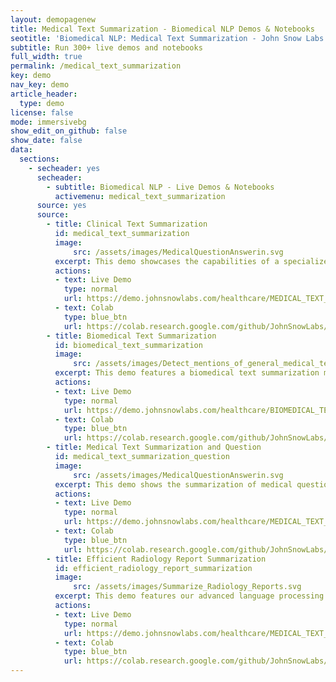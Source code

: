 ```yaml
---
layout: demopagenew
title: Medical Text Summarization - Biomedical NLP Demos & Notebooks
seotitle: 'Biomedical NLP: Medical Text Summarization - John Snow Labs'
subtitle: Run 300+ live demos and notebooks
full_width: true
permalink: /medical_text_summarization
key: demo
nav_key: demo
article_header:
  type: demo
license: false
mode: immersivebg
show_edit_on_github: false
show_date: false
data:
  sections:  
    - secheader: yes
      secheader:
        - subtitle: Biomedical NLP - Live Demos & Notebooks
          activemenu: medical_text_summarization
      source: yes
      source:
        - title: Clinical Text Summarization
          id: medical_text_summarization
          image: 
              src: /assets/images/MedicalQuestionAnswerin.svg
          excerpt: This demo showcases the capabilities of a specialized summarization model that has been trained specifically for medical text.
          actions:
          - text: Live Demo
            type: normal
            url: https://demo.johnsnowlabs.com/healthcare/MEDICAL_TEXT_SUMMARIZATION/
          - text: Colab
            type: blue_btn
            url: https://colab.research.google.com/github/JohnSnowLabs/spark-nlp-workshop/blob/master/tutorials/Certification_Trainings/Healthcare/32.Medical_Text_Summarization.ipynb
        - title: Biomedical Text Summarization
          id: biomedical_text_summarization
          image: 
              src: /assets/images/Detect_mentions_of_general_medical_terms.svg
          excerpt: This demo features a biomedical text summarization model that can effectively summarize complex medical information into concise summaries.
          actions:
          - text: Live Demo
            type: normal
            url: https://demo.johnsnowlabs.com/healthcare/BIOMEDICAL_TEXT_SUMMARIZATION/
          - text: Colab
            type: blue_btn
            url: https://colab.research.google.com/github/JohnSnowLabs/spark-nlp-workshop/blob/master/tutorials/Certification_Trainings/Healthcare/32.Medical_Text_Summarization.ipynb         
        - title: Medical Text Summarization and Question
          id: medical_text_summarization_question
          image: 
              src: /assets/images/MedicalQuestionAnswerin.svg
          excerpt: This demo shows the summarization of medical questions and the generation of relevant summaries and questions.
          actions:
          - text: Live Demo
            type: normal
            url: https://demo.johnsnowlabs.com/healthcare/MEDICAL_TEXT_SUMMARIZATION_QA/
          - text: Colab
            type: blue_btn
            url: https://colab.research.google.com/github/JohnSnowLabs/spark-nlp-workshop/blob/master/tutorials/Certification_Trainings/Healthcare/32.Medical_Text_Summarization.ipynb   
        - title: Efficient Radiology Report Summarization
          id: efficient_radiology_report_summarization
          image: 
              src: /assets/images/Summarize_Radiology_Reports.svg
          excerpt: This demo features our advanced language processing model, designed to quickly and accurately distill radiology reports by pinpointing and retaining the most crucial information.
          actions:
          - text: Live Demo
            type: normal
            url: https://demo.johnsnowlabs.com/healthcare/MEDICAL_TEXT_SUMMARIZATION_RADIOLOGY/
          - text: Colab
            type: blue_btn
            url: https://colab.research.google.com/github/JohnSnowLabs/spark-nlp-workshop/blob/master/tutorials/Certification_Trainings/Healthcare/32.Medical_Text_Summarization.ipynb        
---
```

